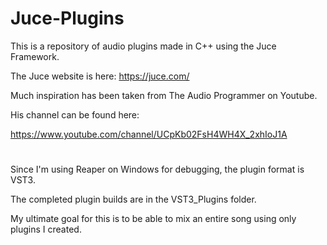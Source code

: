 # Juce-Plugins

This is a repository of audio plugins made in C++ using the Juce Framework.

The Juce website is here: 
https://juce.com/

Much inspiration has been taken from The Audio Programmer on Youtube.

His channel can be found here:

https://www.youtube.com/channel/UCpKb02FsH4WH4X_2xhIoJ1A

# 

Since I'm using Reaper on Windows for debugging, the plugin format is VST3.

The completed plugin builds are in the VST3_Plugins folder.

My ultimate goal for this is to be able to mix an entire song using only plugins I created.

